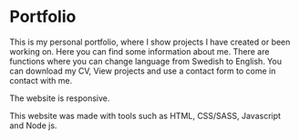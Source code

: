 # Portfolio
 This is my personal portfolio, where I show projects I have created or been working on. Here you can find some information about me. There are functions where you can change language from Swedish to English. You can download my CV, View projects and use a contact form to come in contact with me.

 The website is responsive.  

 This website was made with tools such as HTML, CSS/SASS, Javascript and Node js.


